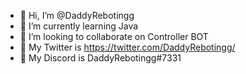 - 👋 Hi, I’m @DaddyRebotingg
- 🌱 I’m currently learning Java
- 💞️ I’m looking to collaborate on Controller BOT
- 👋 My Twitter is https://twitter.com/DaddyRebotingg/
- 👋 My Discord is DaddyRebotingg#7331
